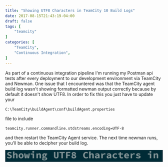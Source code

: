 ```yaml
---
title: "Showing UTF8 Characters in TeamCity 10 Build Logs"
date: 2017-08-15T21:43:19-04:00
draft: false
tags: [
    "teamcity"
]
categories: [
    "TeamCity",
    "Continuous Integration",
]
---
```


As part of a continuous integration pipeline I'm running my Postman api tests after every deployment to our development environment via TeamCity and Newman. One issue that I encountered was that the TeamCity agent build log wasn't showing formatted newman output correctly because by default it doesn't show UTF8. In order to fix this you just have to update your 
```
C:\TeamCity\buildAgent\conf\buildAgent.properties
``` 
file to include 
```
teamcity.runner.commandline.stdstreams.encoding=UTF-8
``` 
and then restart the TeamCity Agent service. The next time newman runs, you'll be able to decipher your build log.

![](./test.png)